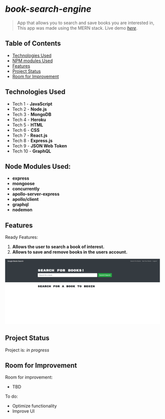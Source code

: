 # _book-search-engine_
> App that allows you to search and save books you are interested in, This app was made using the MERN stack.
> Live demo [_here_](https://google-books-search-io.herokuapp.com/). 
## Table of Contents
* [Technologies Used](#technologies-used)
* [NPM modules Used](#node-modules-used)
* [Features](#features)
* [Project Status](#project-status)
* [Room for Improvement](#room-for-improvement)

## Technologies Used
- Tech 1 - **JavaScript**
- Tech 2 - **Node.js**
- Tech 3 - **MongoDB**
- Tech 4 - **Heroku**
- Tech 5 - **HTML**
- Tech 6 - **CSS**
- Tech 7 - **React.js**
- Tech 8 - **Express.js**
- Tech 9 - **JSON Web Token**
- Tech 10 - **GraphQL**

## Node Modules Used: 
- **express**
- **mongoose**
- **concurrently**
- **apollo-server-express**
- **apollo/client**
- **graphql**
- **nodemon**

## Features
Ready Features:
1. **Allows the user to search a book of interest.**
2. **Allows to save and remove books in the users account.**

![Initial-display](./screenshot/main.png)

## Project Status
Project is: _in progress_


## Room for Improvement
Room for improvement:
- TBD

To do:
- Optimize functionality
- Improve UI
